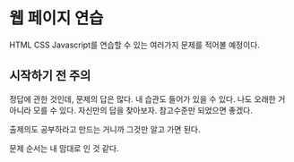 # 웹 페이지 연습

HTML CSS Javascript를 연습할 수 있는 여러가지 문제를 적어볼 예정이다.

## 시작하기 전 주의

정답에 관한 것인데, 문제의 답은 많다.
내 습관도 들어가 있을 수 있다.
나도 오래한 거 아니라 모를 수 있다.
자신만의 답을 찾아보자.
참고수준만 되었으면 좋겠다.

출제의도 공부하라고 만드는 거니까 그것만 알고 가면 된다.

문제 순서는 내 맘대로 인 것 같다.

